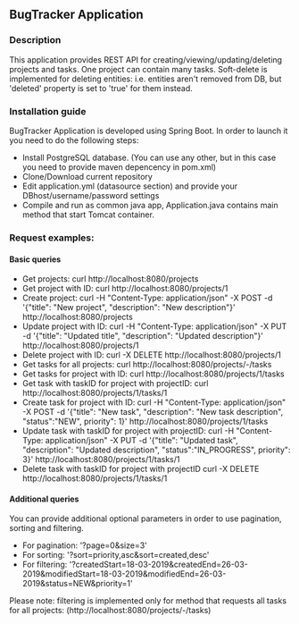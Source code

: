 ## BugTracker Application

### Description
This application provides REST API for creating/viewing/updating/deleting projects and tasks. One project can contain many tasks. Soft-delete is implemented for deleting entities: i.e. entities aren't removed from DB, but 'deleted' property is set to 'true' for them instead. 

### Installation guide
BugTracker Application is developed using Spring Boot. In order to launch it you need to do the following steps:
* Install PostgreSQL database. (You can use any other, but in this case you need to provide maven depencency in pom.xml)    
* Clone/Download current repository
* Edit application.yml (datasource section) and provide your DBhost/username/password settings
* Compile and run as common java app, Application.java contains main method that start Tomcat container.

### Request examples:

#### Basic queries
* Get projects: curl http://localhost:8080/projects
* Get project with ID: curl http://localhost:8080/projects/1
* Create project: curl -H "Content-Type: application/json" -X POST -d '{"title": "New project", "description": "New description"}' http://localhost:8080/projects
* Update project with ID: 
curl -H "Content-Type: application/json" -X PUT -d '{"title": "Updated title", "description": "Updated description"}' http://localhost:8080/projects/1
* Delete project with ID: curl -X DELETE http://localhost:8080/projects/1
* Get tasks for all projects:
curl http://localhost:8080/projects/-/tasks
* Get tasks for project with ID:
curl http://localhost:8080/projects/1/tasks
* Get task with taskID for project with projectID:
curl http://localhost:8080/projects/1/tasks/1
* Create task for project with ID:
curl -H "Content-Type: application/json" -X POST -d '{"title": "New task", "description": "New task description", "status":"NEW", priority": 1}' http://localhost:8080/projects/1/tasks
* Update task with taskID for project with projectID:
curl -H "Content-Type: application/json" -X PUT -d '{"title": "Updated task", "description": "Updated description", "status":"IN_PROGRESS", priority": 3}' http://localhost:8080/projects/1/tasks/1
* Delete task with taskID for project with projectID
curl -X DELETE http://localhost:8080/projects/1/tasks/1

#### Additional queries
You can provide additional optional parameters in order to use pagination, sorting and filtering.
* For pagination: '?page=0&size=3'
* For sorting:    '?sort=priority,asc&sort=created,desc'
* For filtering:  '?createdStart=18-03-2019&createdEnd=26-03-2019&modifiedStart=18-03-2019&modifiedEnd=26-03-2019&status=NEW&priority=1' 

Please note: filtering is implemented only for method that requests all tasks for all projects: (http://localhost:8080/projects/-/tasks)
